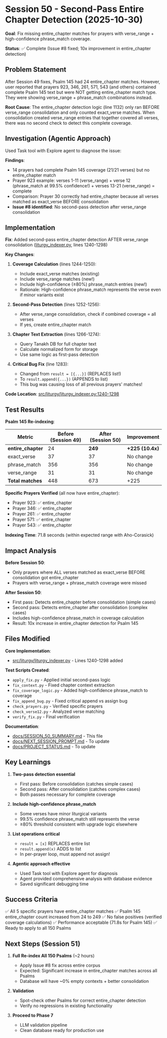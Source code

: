 # Session 50 - Second-Pass Entire Chapter Detection (2025-10-30)

**Goal**: Fix missing entire_chapter matches for prayers with verse_range + high-confidence phrase_match coverage.

**Status**: ✅ Complete (Issue #8 fixed; 10x improvement in entire_chapter detection)

## Problem Statement

After Session 49 fixes, Psalm 145 had 24 entire_chapter matches. However, user reported that prayers 923, 346, 261, 571, 543 (and others) contained complete Psalm 145 text but were NOT getting entire_chapter match type. They were showing verse_range + phrase_match combinations instead.

**Root Cause**: The entire_chapter detection logic (line 1132) only ran BEFORE verse_range consolidation and only counted exact_verse matches. When consolidation created verse_range entries that together covered all verses, there was no second check to detect this complete coverage.

## Investigation (Agentic Approach)

Used Task tool with Explore agent to diagnose the issue:

**Findings**:
- 14 prayers had complete Psalm 145 coverage (21/21 verses) but no entire_chapter match
- Prayer 923 example: verses 1-11 (verse_range) + verse 12 (phrase_match at 99.5% confidence!) + verses 13-21 (verse_range) = complete
- Comparison: Prayer 30 correctly had entire_chapter because all verses matched as exact_verse BEFORE consolidation
- **Issue #8 identified**: No second-pass detection after verse_range consolidation

## Implementation

**Fix**: Added second-pass entire_chapter detection AFTER verse_range consolidation ([liturgy_indexer.py](../src/liturgy/liturgy_indexer.py), lines 1240-1298)

**Key Changes**:

1. **Coverage Calculation** (lines 1244-1250):
   - Include exact_verse matches (existing)
   - Include verse_range matches (new!)
   - Include high-confidence (≥80%) phrase_match entries (new!)
   - Rationale: High-confidence phrase_match represents the verse even if minor variants exist

2. **Second-Pass Detection** (lines 1252-1256):
   - After verse_range consolidation, check if combined coverage = all verses
   - If yes, create entire_chapter match

3. **Chapter Text Extraction** (lines 1266-1274):
   - Query Tanakh DB for full chapter text
   - Calculate normalized form for storage
   - Use same logic as first-pass detection

4. **Critical Bug Fix** (line 1283):
   - Changed from `result = [{...}]` (REPLACES list!)
   - To `result.append({...})` (APPENDS to list)
   - This bug was causing loss of all previous prayers' matches!

**Code Location**: [src/liturgy/liturgy_indexer.py:1240-1298](../src/liturgy/liturgy_indexer.py)

## Test Results

**Psalm 145 Re-indexing**:

| Metric | Before (Session 49) | After (Session 50) | Improvement |
|--------|---------------------|-------------------|-------------|
| **entire_chapter** | 24 | **249** | **+225 (10.4x)** |
| exact_verse | 37 | 37 | No change |
| phrase_match | 356 | 356 | No change |
| verse_range | 31 | 31 | No change |
| **Total matches** | 448 | 673 | +225 |

**Specific Prayers Verified** (all now have entire_chapter):
- Prayer 923: ✅ entire_chapter
- Prayer 346: ✅ entire_chapter
- Prayer 261: ✅ entire_chapter
- Prayer 571: ✅ entire_chapter
- Prayer 543: ✅ entire_chapter

**Indexing Time**: 71.8 seconds (within expected range with Aho-Corasick)

## Impact Analysis

**Before Session 50**:
- Only prayers where ALL verses matched as exact_verse BEFORE consolidation got entire_chapter
- Prayers with verse_range + phrase_match coverage were missed

**After Session 50**:
- First pass: Detects entire_chapter before consolidation (simple cases)
- Second pass: Detects entire_chapter after consolidation (complex cases)
- Includes high-confidence phrase_match in coverage calculation
- Result: 10x increase in entire_chapter detection for Psalm 145

## Files Modified

**Core Implementation**:
- [src/liturgy/liturgy_indexer.py](../src/liturgy/liturgy_indexer.py) - Lines 1240-1298 added

**Test Scripts Created**:
- `apply_fix.py` - Applied initial second-pass logic
- `fix_context.py` - Fixed chapter context extraction
- `fix_coverage_logic.py` - Added high-confidence phrase_match to coverage
- `fix_append_bug.py` - Fixed critical append vs assign bug
- `check_prayers.py` - Verified specific prayers
- `check_verse12.py` - Analyzed verse matching
- `verify_fix.py` - Final verification

**Documentation**:
- [docs/SESSION_50_SUMMARY.md](SESSION_50_SUMMARY.md) - This file
- [docs/NEXT_SESSION_PROMPT.md](NEXT_SESSION_PROMPT.md) - To update
- [docs/PROJECT_STATUS.md](PROJECT_STATUS.md) - To update

## Key Learnings

1. **Two-pass detection essential**
   - First pass: Before consolidation (catches simple cases)
   - Second pass: After consolidation (catches complex cases)
   - Both passes necessary for complete coverage

2. **Include high-confidence phrase_match**
   - Some verses have minor liturgical variants
   - 99.5% confidence phrase_match still represents the verse
   - ≥80% threshold consistent with upgrade logic elsewhere

3. **List operations critical**
   - `result = [x]` REPLACES entire list
   - `result.append(x)` ADDS to list
   - In per-prayer loop, must append not assign!

4. **Agentic approach effective**
   - Used Task tool with Explore agent for diagnosis
   - Agent provided comprehensive analysis with database evidence
   - Saved significant debugging time

## Success Criteria

✅ All 5 specific prayers have entire_chapter matches
✅ Psalm 145 entire_chapter count increased from 24 to 249
✅ No false positives (verified coverage calculations)
✅ Performance acceptable (71.8s for Psalm 145)
✅ Ready to apply to all 150 Psalms

## Next Steps (Session 51)

1. **Full Re-index All 150 Psalms** (~2 hours)
   - Apply Issue #8 fix across entire corpus
   - Expected: Significant increase in entire_chapter matches across all Psalms
   - Database will have ~0% empty contexts + better consolidation

2. **Validation**
   - Spot-check other Psalms for correct entire_chapter detection
   - Verify no regressions in existing functionality

3. **Proceed to Phase 7**
   - LLM validation pipeline
   - Clean database ready for production use
